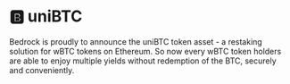 # 🅱️ uniBTC

Bedrock is proudly to announce the uniBTC token asset - a restaking solution for wBTC tokens on Ethereum. So now every wBTC token holders are able to enjoy multiple yields without redemption of the BTC, securely and conveniently.

